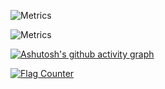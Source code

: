 
![Metrics](https://metrics.lecoq.io/Oliverwqcwrw?template=classic&config.timezone=Asia%2FShanghai)

![Metrics](https://github-profile-trophy.vercel.app/?username=Oliverwqcwrw&theme=discord)

[![Ashutosh's github activity graph](https://activity-graph.herokuapp.com/graph?username=Oliverwqcwrw&theme=rogue)](https://github.com/ashutosh00710/github-readme-activity-graph)

<a href="https://info.flagcounter.com/ShiO"><img src="https://s04.flagcounter.com/count2/ShiO/bg_FFFFFF/txt_000000/border_CCCCCC/columns_5/maxflags_12/viewers_0/labels_1/pageviews_1/flags_0/percent_0/" alt="Flag Counter" border="0"></a>
